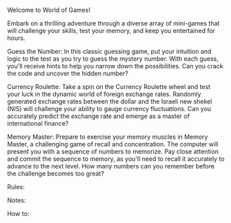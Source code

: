 Welcome to World of Games!

Embark on a thrilling adventure through a diverse array of mini-games that will challenge your skills, test your memory, and keep you entertained for hours.

Guess the Number:
In this classic guessing game, put your intuition and logic to the test as you try to guess the mystery number. With each guess, you'll receive hints to help you narrow down the possibilities. Can you crack the code and uncover the hidden number?

Currency Roulette:
Take a spin on the Currency Roulette wheel and test your luck in the dynamic world of foreign exchange rates. Randomly generated exchange rates between the dollar and the Israeli new shekel (NIS) will challenge your ability to gauge currency fluctuations. Can you accurately predict the exchange rate and emerge as a master of international finance?

Memory Master:
Prepare to exercise your memory muscles in Memory Master, a challenging game of recall and concentration. The computer will present you with a sequence of numbers to memorize. Pay close attention and commit the sequence to memory, as you'll need to recall it accurately to advance to the next level. How many numbers can you remember before the challenge becomes too great?

Rules:

Notes:

How to:
